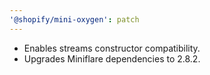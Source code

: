 ```yaml
---
'@shopify/mini-oxygen': patch
---
```


- Enables streams constructor compatibility.
- Upgrades Miniflare dependencies to 2.8.2.

